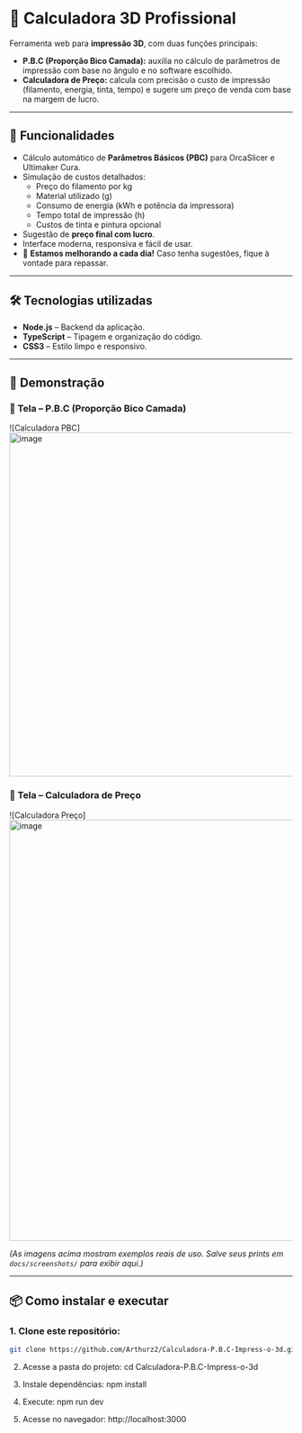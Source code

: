 # 📐 Calculadora 3D Profissional

Ferramenta web para **impressão 3D**, com duas funções principais:

- **P.B.C (Proporção Bico Camada):** auxilia no cálculo de parâmetros de impressão com base no ângulo e no software escolhido.  
- **Calculadora de Preço:** calcula com precisão o custo de impressão (filamento, energia, tinta, tempo) e sugere um preço de venda com base na margem de lucro.

---

## 🚀 Funcionalidades

- Cálculo automático de **Parâmetros Básicos (PBC)** para OrcaSlicer e Ultimaker Cura.  
- Simulação de custos detalhados:  
  - Preço do filamento por kg  
  - Material utilizado (g)  
  - Consumo de energia (kWh e potência da impressora)  
  - Tempo total de impressão (h)  
  - Custos de tinta e pintura opcional  
- Sugestão de **preço final com lucro**.  
- Interface moderna, responsiva e fácil de usar.  
- 🔄 **Estamos melhorando a cada dia!** Caso tenha sugestões, fique à vontade para repassar.  

---

## 🛠️ Tecnologias utilizadas

- **Node.js** – Backend da aplicação.  
- **TypeScript** – Tipagem e organização do código.  
- **CSS3** – Estilo limpo e responsivo.  

---

## 📸 Demonstração

### 🔹 Tela – P.B.C (Proporção Bico Camada)
![Calculadora PBC] <img width="1077" height="611" alt="image" src="https://github.com/user-attachments/assets/40d9f4e0-7df6-4ad4-af50-ebf2c492b995" />


### 🔹 Tela – Calculadora de Preço
![Calculadora Preço] <img width="748" height="748" alt="image" src="https://github.com/user-attachments/assets/ccf5992d-cc1d-41c3-908a-5eddec00b8de" />


*(As imagens acima mostram exemplos reais de uso. Salve seus prints em `docs/screenshots/` para exibir aqui.)*

---

## 📦 Como instalar e executar

### 1. Clone este repositório:
```bash
git clone https://github.com/Arthurz2/Calculadora-P.B.C-Impress-o-3d.git

````
2. Acesse a pasta do projeto:
cd Calculadora-P.B.C-Impress-o-3d

3. Instale dependências:
npm install

4. Execute:
npm run dev

5. Acesse no navegador:
http://localhost:3000

